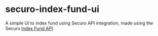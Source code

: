 # securo-index-fund-ui

A simple UI to index fund using Securo API integration, made using the Securo [Index Fund API](https://securo.readme.io/reference/index-funds-overview).

